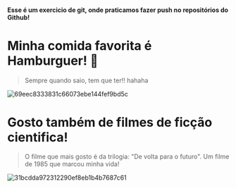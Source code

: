 #### Esse é um exercicio de git, onde praticamos fazer push no repositórios do Github!                                          
# Minha comida favorita é Hamburguer! 🍔

>Sempre quando saio, tem que ter!! hahaha

![69eec8333831c66073ebe144fef9bd5c](https://user-images.githubusercontent.com/107922389/175797409-b967d5ca-7a82-497b-bc89-c53baad047f5.gif)



# Gosto também de filmes de ficção cientifica!
> O filme que mais gosto é da trilogia:  "De volta para o futuro". Um filme de 1985 que marcou minha vida! 

![31bcdda972312290ef8eb1b4b7687c61](https://user-images.githubusercontent.com/107922389/175797859-6fc9d389-8f0d-431d-9a3c-86c77a5a5576.gif)

